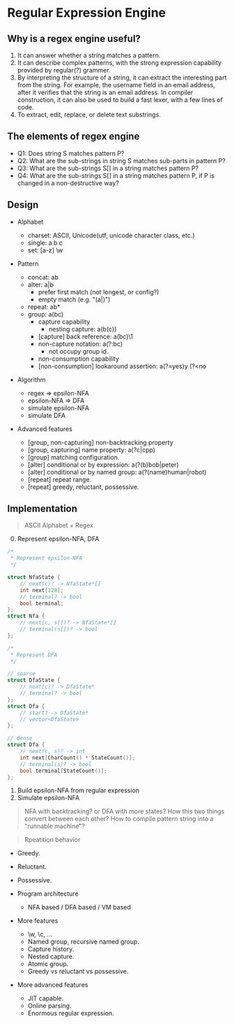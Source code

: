Regular Expression Engine
===

Why is a regex engine useful?
---

1. It can answer whether a string matches a pattern.
2. It can describe complex patterns, with the strong expression capability
   provided by regular(?) grammer.
3. By interpreting the structure of a string, it can extract the interesting
   part from the string. For example, the username field in an email address,
   after it verifies that the string is an email address. In compiler
   construction, it can also be used to build a fast lexer, with a few lines
   of code.
4. To extract, edit, replace, or delete text substrings.

The elements of regex engine
---

* Q1: Does string S matches pattern P?
* Q2: What are the sub-strings in string S matches sub-parts in pattern P?
* Q3: What are the sub-strings S[] in a string matches pattern P?
* Q4: What are the sub-strings S[] in a string matches pattern P, if P is changed
    in a non-destructive way?

Design
---

* Alphabet
  * charset: ASCII, Unicode(utf, unicode character class, etc.)
  * single: a b c
  * set: [a-z] \w
* Pattern
  * concat: ab
  * alter: a|b
    * prefer first match (not longest, or config?)
    * empty match (e.g. "(a|)")
  * repeat: ab*
  * group: a(bc)
    * capture capability
      * nesting capture: a(b(c))
    * [capture] back reference: a(bc)\1
    * non-capture notation: a(?:bc)
       * not occupy group id.
    * non-consumption capability
    * [non-consumption] lookaround assertion: a(?=yes)y (?<no
* Algorithm
  * regex => epsilon-NFA
  * epsilon-NFA => DFA
  * simulate epsilon-NFA
  * simulate DFA

* Advanced features
  * [group, non-capturing] non-backtracking property
  * [group, capturing] name property: a(?<lang>c|cpp)
  * [group] matching configuration.
  * [alter] conditional or by expression: a(?(b)bob|peter)
  * [alter] conditional or by named group: a(?(name)human|robot)
  * [repeat] repeat range.
  * [repeat] greedy, reluctant, possessive.

Implementation
---

> ASCII Alphabet + Regex

0. Represent epsilon-NFA, DFA
```c++
/*
 * Represent epsilon-NFA
 */

struct NfaState {
	// next(c)? -> NfaState*[]
	int next[128];
	// terminal? -> bool
	bool terminal;
};
struct Nfa {
	// next(c, s[])? -> NfaState*[]
	// terminal(s[])? -> bool
};

/*
 * Represent DFA
 */

// sparse
struct DfaState {
	// next(c)? -> DfaState*
	// terminal? -> bool
};
struct Dfa {
	// start? -> DfaState*
	// vector<DfaState>
};

// dense
struct Dfa {
	// next(c, s)? -> int
	int next[CharCount() * StateCount()];
	// terminal(s)? -> bool
	bool terminal[StateCount()];
};

```
1. Build epsilon-NFA from regular expression
2. Simulate epsilon-NFA



> NFA with backtracking? or DFA with more states? How this two things convert between each other?
> How to compile pattern string into a "runnable machine"?

> Rpeatition behavior
  * Greedy.
  * Reluctant.
  * Possessive.


* Program architecture
  * NFA based / DFA based / VM based
* More features
  * \w, \c, ...
  * Named group, recursive named group.
  * Capture history.
  * Nested capture.
  * Atomic group.
  * Greedy vs reluctant vs possessive.
* More advanced features
  * JIT capable.
  * Online parsing.
  * Enormous regular expression.
